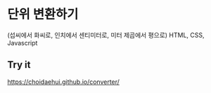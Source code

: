 # 단위 변환하기
(섭씨에서 화씨로, 인치에서 센티미터로, 미터 제곱에서 평으로)
HTML, CSS, Javascript

## Try it
https://choidaehui.github.io/converter/
